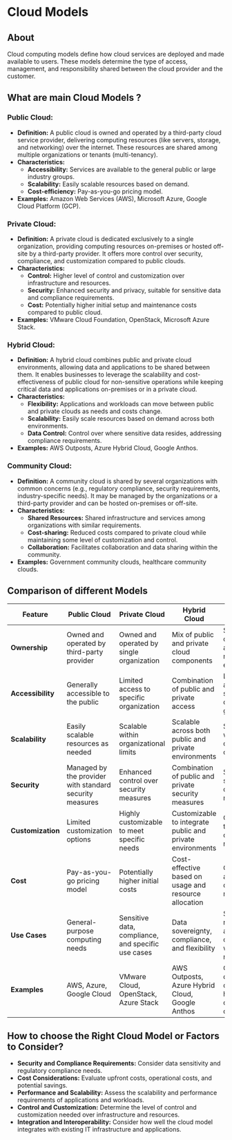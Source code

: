 # Cloud Models

## About

Cloud computing models define how cloud services are deployed and made available to users. These models determine the type of access, management, and responsibility shared between the cloud provider and the customer.

## What are  main Cloud Models ?

### **Public Cloud:**

* **Definition:** A public cloud is owned and operated by a third-party cloud service provider, delivering computing resources (like servers, storage, and networking) over the internet. These resources are shared among multiple organizations or tenants (multi-tenancy).
* **Characteristics:**
  * **Accessibility:** Services are available to the general public or large industry groups.
  * **Scalability:** Easily scalable resources based on demand.
  * **Cost-efficiency:** Pay-as-you-go pricing model.
* **Examples:** Amazon Web Services (AWS), Microsoft Azure, Google Cloud Platform (GCP).

### **Private Cloud:**

* **Definition:** A private cloud is dedicated exclusively to a single organization, providing computing resources on-premises or hosted off-site by a third-party provider. It offers more control over security, compliance, and customization compared to public clouds.
* **Characteristics:**
  * **Control:** Higher level of control and customization over infrastructure and resources.
  * **Security:** Enhanced security and privacy, suitable for sensitive data and compliance requirements.
  * **Cost:** Potentially higher initial setup and maintenance costs compared to public cloud.
* **Examples:** VMware Cloud Foundation, OpenStack, Microsoft Azure Stack.

### **Hybrid Cloud:**

* **Definition:** A hybrid cloud combines public and private cloud environments, allowing data and applications to be shared between them. It enables businesses to leverage the scalability and cost-effectiveness of public cloud for non-sensitive operations while keeping critical data and applications on-premises or in a private cloud.
* **Characteristics:**
  * **Flexibility:** Applications and workloads can move between public and private clouds as needs and costs change.
  * **Scalability:** Easily scale resources based on demand across both environments.
  * **Data Control:** Control over where sensitive data resides, addressing compliance requirements.
* **Examples:** AWS Outposts, Azure Hybrid Cloud, Google Anthos.

### **Community Cloud:**

* **Definition:** A community cloud is shared by several organizations with common concerns (e.g., regulatory compliance, security requirements, industry-specific needs). It may be managed by the organizations or a third-party provider and can be hosted on-premises or off-site.
* **Characteristics:**
  * **Shared Resources:** Shared infrastructure and services among organizations with similar requirements.
  * **Cost-sharing:** Reduced costs compared to private cloud while maintaining some level of customization and control.
  * **Collaboration:** Facilitates collaboration and data sharing within the community.
* **Examples:** Government community clouds, healthcare community clouds.

## Comparison of different Models

<table data-full-width="true"><thead><tr><th width="160">Feature</th><th>Public Cloud</th><th>Private Cloud</th><th>Hybrid Cloud</th><th>Community Cloud</th></tr></thead><tbody><tr><td><strong>Ownership</strong></td><td>Owned and operated by third-party provider</td><td>Owned and operated by single organization</td><td>Mix of public and private cloud components</td><td>Shared ownership among multiple entities</td></tr><tr><td><strong>Accessibility</strong></td><td>Generally accessible to the public</td><td>Limited access to specific organization</td><td>Combination of public and private access</td><td>Limited access to specific community groups</td></tr><tr><td><strong>Scalability</strong></td><td>Easily scalable resources as needed</td><td>Scalable within organizational limits</td><td>Scalable across both public and private environments</td><td>Scalable within community constraints</td></tr><tr><td><strong>Security</strong></td><td>Managed by the provider with standard security measures</td><td>Enhanced control over security measures</td><td>Combination of public and private security measures</td><td>Shared security and compliance measures</td></tr><tr><td><strong>Customization</strong></td><td>Limited customization options</td><td>Highly customizable to meet specific needs</td><td>Customizable to integrate public and private environments</td><td>Customizable to meet community requirements</td></tr><tr><td><strong>Cost</strong></td><td>Pay-as-you-go pricing model</td><td>Potentially higher initial costs</td><td>Cost-effective based on usage and resource allocation</td><td>Cost-sharing among community members</td></tr><tr><td><strong>Use Cases</strong></td><td>General-purpose computing needs</td><td>Sensitive data, compliance, and specific use cases</td><td>Data sovereignty, compliance, and flexibility</td><td>Shared resources among organizations with similar needs</td></tr><tr><td><strong>Examples</strong></td><td>AWS, Azure, Google Cloud</td><td>VMware Cloud, OpenStack, Azure Stack</td><td>AWS Outposts, Azure Hybrid Cloud, Google Anthos</td><td>Government community clouds, healthcare community clouds</td></tr></tbody></table>



## How to choose the Right Cloud Model or **Factors to Consider**?

* **Security and Compliance Requirements:** Consider data sensitivity and regulatory compliance needs.
* **Cost Considerations:** Evaluate upfront costs, operational costs, and potential savings.
* **Performance and Scalability:** Assess the scalability and performance requirements of applications and workloads.
* **Control and Customization:** Determine the level of control and customization needed over infrastructure and resources.
* **Integration and Interoperability:** Consider how well the cloud model integrates with existing IT infrastructure and applications.



